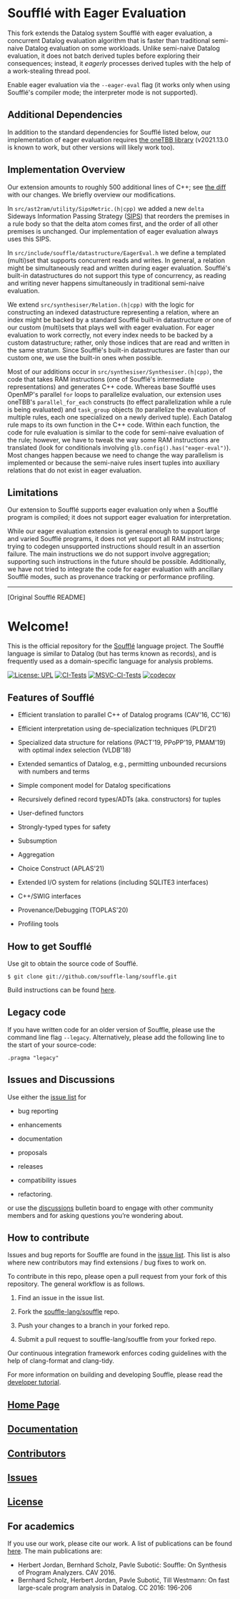 # Soufflé with Eager Evaluation

This fork extends the Datalog system Soufflé with eager evaluation, a concurrent Datalog evaluation algorithm that is faster than traditional semi-naive Datalog evaluation on some workloads.
Unlike semi-naive Datalog evaluation, it does not batch derived tuples before exploring their consequences; instead, it _eagerly_ processes derived tuples with the help of a work-stealing thread pool.

Enable eager evaluation via the `--eager-eval` flag (it works only when using Soufflé's compiler mode; the interpreter mode is not supported).

## Additional Dependencies

In addition to the standard dependencies for Soufflé listed below, our implementation of eager evaluation requires [the oneTBB library](https://github.com/oneapi-src/oneTBB) (v2021.13.0 is known to work, but other versions will likely work too).

## Implementation Overview

Our extension amounts to roughly 500 additional lines of C++; see [the diff](https://github.com/souffle-lang/souffle/compare/master...aaronbembenek:souffle:eager-eval) with our changes.
We briefly overview our modifications.

In `src/ast2ram/utility/SipsMetric.(h|cpp)` we added a new `delta` Sideways Information Passing Strategy ([SIPS](https://souffle-lang.github.io/handtuning#sideways-information-passing-strategy)) that reorders the premises in a rule body so that the delta atom comes first, and the order of all other premises is unchanged.
Our implementation of eager evaluation always uses this SIPS.

In `src/include/souffle/datastructure/EagerEval.h` we define a templated (multi)set that supports concurrent reads and writes.
In general, a relation might be simultaneously read and written during eager evaluation.
Soufflé's built-in datastructures do not support this type of concurrency, as reading and writing never happens simultaneously in traditional semi-naive evaluation.

We extend `src/synthesiser/Relation.(h|cpp)` with the logic for constructing an indexed datastructure representing a relation, where an index might be backed by a standard Soufflé built-in datastructure _or_ one of our custom (multi)sets that plays well with eager evaluation.
For eager evaluation to work correctly, not every index needs to be backed by a custom datastructure; rather, only those indices that are read and written in the same stratum.
Since Soufflé's built-in datastructures are faster than our custom one, we use the built-in ones when possible.

Most of our additions occur in `src/synthesiser/Synthesiser.(h|cpp)`, the code that takes RAM instructions (one of Soufflé's intermediate representations) and generates C++ code.
Whereas base Soufflé uses OpenMP's parallel `for` loops to parallelize evaluation, our extension uses oneTBB's `parallel_for_each` constructs (to effect parallelization while a rule is being evaluated) and `task_group` objects (to parallelize the evaluation of multiple rules, each one specialized on a newly derived tuple).
Each Datalog rule maps to its own function in the C++ code.
Within each function, the code for rule evaluation is similar to the code for semi-naive evaluation of the rule; however, we have to tweak the way some RAM instructions are translated (look for conditionals involving `glb.config().has("eager-eval")`).
Most changes happen because we need to change the way parallelism is implemented or because the semi-naive rules insert tuples into auxiliary relations that do not exist in eager evaluation.

## Limitations

Our extension to Soufflé supports eager evaluation only when a Soufflé program is compiled; it does not support eager evaluation for interpretation.

While our eager evaluation extension is general enough to support large and varied Soufflé programs, it does not yet support all RAM instructions; trying to codegen unsupported instructions should result in an assertion failure.
The main instructions we do not support involve aggregation; supporting such instructions in the future should be possible.
Additionally, we have not tried to integrate the code for eager evaluation with ancillary Soufflé modes, such as provenance tracking or performance profiling.

---

[Original Soufflé README]

# Welcome!

This is the official repository for the [Soufflé](https://souffle-lang.github.io) language project.
The Soufflé language is similar to Datalog (but has terms known as records), and is frequently used as a
domain-specific language for analysis problems.

[![License: UPL](https://img.shields.io/badge/License-UPL--1.0-blue.svg)](https://github.com/souffle-lang/souffle/blob/master/LICENSE)
[![CI-Tests](https://github.com/souffle-lang/souffle/actions/workflows/CI-Tests.yml/badge.svg)](https://github.com/souffle-lang/souffle/actions/workflows/CI-Tests.yml)
[![MSVC-CI-Tests](https://github.com/souffle-lang/souffle/actions/workflows/VS-CI-Tests.yml/badge.svg)](https://github.com/souffle-lang/souffle/actions/workflows/VS-CI-Tests.yml)
[![codecov](https://codecov.io/gh/souffle-lang/souffle/branch/master/graph/badge.svg)](https://codecov.io/gh/souffle-lang/souffle)

## Features of Soufflé

*   Efficient translation to parallel C++ of Datalog programs (CAV'16, CC'16)

*   Efficient interpretation using de-specialization techniques (PLDI'21)

*   Specialized data structure for relations (PACT'19, PPoPP'19, PMAM'19) with optimal index selection (VLDB'18)

*   Extended semantics of Datalog, e.g., permitting unbounded recursions with numbers and terms

*   Simple component model for Datalog specifications

*   Recursively defined record types/ADTs (aka. constructors) for tuples

*   User-defined functors

*   Strongly-typed types for safety

*   Subsumption

*   Aggregation

*   Choice Construct (APLAS'21)

*   Extended I/O system for relations (including SQLITE3 interfaces)

*   C++/SWIG interfaces

*   Provenance/Debugging (TOPLAS'20)

*   Profiling tools


## How to get Soufflé

Use git to obtain the source code of Soufflé.

    $ git clone git://github.com/souffle-lang/souffle.git

Build instructions can be found [here](https://souffle-lang.github.io/build).

## Legacy code

If you have written code for an older version of Souffle, please use the command line flag `--legacy`.
Alternatively, please add the following line to the start of your source-code:

```
.pragma "legacy"
```

## Issues and Discussions 

Use either the [issue list](https://github.com/souffle-lang/souffle/issues) for

- bug reporting

- enhancements

- documentation

- proposals

- releases

- compatibility issues

- refactoring.

or use the [discussions](https://github.com/souffle-lang/souffle/discussions) bulletin board to engage with other community members and for asking questions you’re wondering about.

## How to contribute

Issues and bug reports for Souffle are found in the [issue list](https://github.com/souffle-lang/souffle/issues).
This list is also where new contributors may find extensions / bug fixes to work on.

To contribute in this repo, please open a pull request from your fork of this repository.
The general workflow is as follows.

1. Find an issue in the issue list.

2. Fork the [souffle-lang/souffle](http://github.com/souffle-lang/souffle.git) repo.

3. Push your changes to a branch in your forked repo.

4. Submit a pull request to souffle-lang/souffle from your forked repo.

Our continuous integration framework enforces coding guidelines with the help of clang-format and clang-tidy.

For more information on building and developing Souffle, please read the [developer tutorial](https://souffle-lang.github.io/development).

## [Home Page](https://souffle-lang.github.io)

## [Documentation](https://souffle-lang.github.io/docs.html)

## [Contributors](https://souffle-lang.github.io/contributors)

## [Issues](https://github.com/souffle-lang/souffle/issues)

## [License](https://github.com/souffle-lang/souffle/blob/master/licenses/SOUFFLE-UPL.txt)

## For academics

If you use our work, please cite our work. A list of publications can be found [here](https://souffle-lang.github.io/publications). The main publications are:
 * Herbert Jordan, Bernhard Scholz, Pavle Subotić: Souffle: On Synthesis of Program Analyzers. CAV 2016.
 * Bernhard Scholz, Herbert Jordan, Pavle Subotić, Till Westmann: On fast large-scale program analysis in Datalog. CC 2016: 196-206

